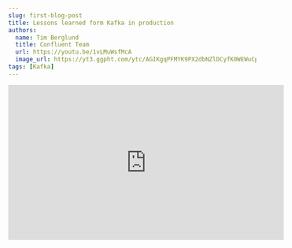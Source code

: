 ```yaml
---
slug: first-blog-post
title: Lessons learned form Kafka in production
authors:
  name: Tim Berglund
  title: Confluent Team
  url: https://youtu.be/1vLMuWsfMcA
  image_url: https://yt3.ggpht.com/ytc/AGIKgqPFMYK9PX2dbNZlDCyfK0WEWuCpZPPUNKwqRnI=s88-c-k-c0x00ffffff-no-rj
tags: [Kafka]
---
```


<iframe width="560" height="315" src="https://www.youtube.com/embed/1vLMuWsfMcA" title="YouTube video player" frameborder="0" allow="accelerometer; autoplay; clipboard-write; encrypted-media; gyroscope; picture-in-picture; web-share" allowfullscreen></iframe>
